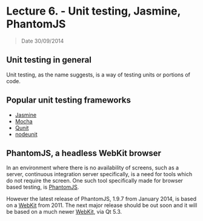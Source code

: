 # Lecture 6. - Unit testing, Jasmine, PhantomJS

> Date 30/09/2014


## Unit testing in general

Unit testing, as the name suggests, is a way of testing units or portions of code.

## Popular unit testing frameworks

* [Jasmine](http://jasmine.github.io/ "Behavior-Driven JavaScript")
* [Mocha](http://visionmedia.github.io/mocha/ "Mocha is a feature-rich JavaScript test framework running on node.js and the browser, making asynchronous testing simple and fun")
* [Qunit](http://qunitjs.com/ "QUnit is a powerful, easy-to-use JavaScript unit testing framework")
* [nodeunit](https://github.com/caolan/nodeunit "Easy unit testing in node.js and the browser, based on the assert module")


## PhantomJS, a headless WebKit browser

In an environment where there is no availability of screens, such as a server,
continuous integration server specifically, is a need for tools which do not require the screen.
One such tool specifically made for browser based testing, is [PhantomJS][].

However the latest release of PhantomJS, 1.9.7 from January 2014, is based on a [WebKit][] from 2011.
The next major release should be out soon and it will be based on a much newer [WebKit][], via Qt 5.3.

[PhantomJS]: http://phantomjs.org/ "PhantomJS is a headless WebKit scriptable with a JavaScript API"
[WebKit]: http://www.webkit.org/ "WebKit is an open source web browser engine"
[Qt]: http://qt-project.org/ "Qt is a cross-platform application and UI framework for developers using C++ or QML, a CSS & JavaScript like language"

